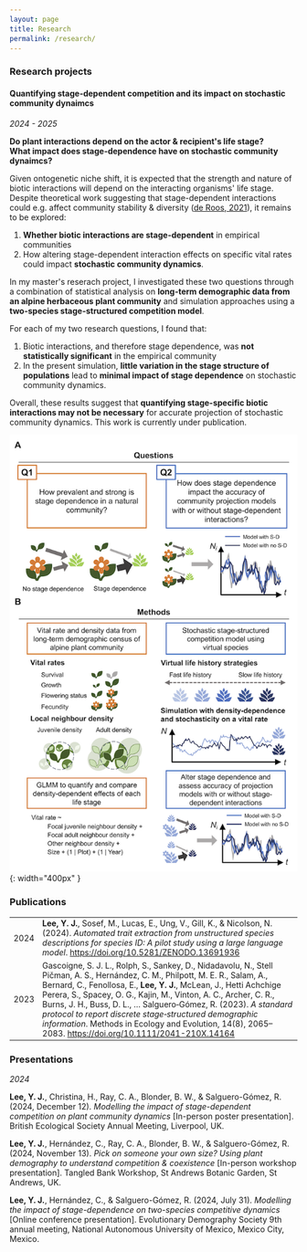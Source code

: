 ```yaml
---
layout: page
title: Research
permalink: /research/
---
```


### Research projects

#### Quantifying stage-dependent competition and its impact on stochastic community dynaimcs

*2024 - 2025*

**Do plant interactions depend on the actor & recipient's life stage?**<br>
**What impact does stage-dependence have on stochastic community dynaimcs?**

Given ontogenetic niche shift, it is expected that the strength and nature of biotic interactions will depend on the interacting organisms' life stage. Despite theoretical work suggesting that stage-dependent interactions could e.g. affect community stability & diversity ([de Roos, 2021](https://doi.org/10.1073/pnas.2023709118)), it remains to be explored:

1. **Whether biotic interactions are stage-dependent** in empirical communities
2. How altering stage-dependent interaction effects on specific vital rates could impact **stochastic community dynamics**.

In my master's reserach project, I investigated these two questions through a combination of statistical analysis on **long-term demographic data from an alpine herbaceous plant community** and simulation approaches using a **two-species stage-structured competition model**.

For each of my two research questions, I found that:

1. Biotic interactions, and therefore stage dependence, was **not statistically significant** in the empirical community
2. In the present simulation, **little variation in the stage structure of populations** lead to **minimal impact of stage dependence** on stochastic community dynamics.

Overall, these results suggest that **quantifying stage-specific biotic interactions may not be necessary** for accurate projection of stochastic community dynamics. This work is currently under publication.

![Conceptual diagram of master's research](/assets/images/research/masters_roadmap.png){: width="400px" }

### Publications

<table class="works">
    <tr>
        <td class="yr">
            2024
        </td>
        <td>
            <strong>Lee, Y. J.</strong>, Sosef, M., Lucas, E., Ung, V., Gill, K., & Nicolson, N. (2024). <i>Automated trait extraction from unstructured species descriptions for species ID: A pilot study using a large language model</i>. <a href="https://doi.org/10.5281/ZENODO.13691936">https://doi.org/10.5281/ZENODO.13691936</a>
        </td>
    </tr>
    <tr>
        <td class="yr">
            2023
        </td>
        <td>
            Gascoigne, S. J. L., Rolph, S., Sankey, D., Nidadavolu, N., Stell Pičman, A. S., Hernández, C. M., Philpott, M. E. R., Salam, A., Bernard, C., Fenollosa, E., <strong>Lee, Y. J.</strong>, McLean, J., Hetti Achchige Perera, S., Spacey, O. G., Kajin, M., Vinton, A. C., Archer, C. R., Burns, J. H., Buss, D. L., … Salguero‐Gómez, R. (2023). <i>A standard protocol to report discrete stage‐structured demographic information</i>. Methods in Ecology and Evolution, 14(8), 2065–2083. <a href="https://doi.org/10.1111/2041-210X.14164">https://doi.org/10.1111/2041-210X.14164</a>
        </td>
    </tr>
</table>

### Presentations

*2024*

**Lee, Y. J.**, Christina, H., Ray, C. A., Blonder, B. W., & Salguero-Gómez, R. (2024, December 12). *Modelling the impact of stage-dependent competition on plant community dynamics* [In-person poster presentation]. British Ecological Society Annual Meeting, Liverpool, UK.

**Lee, Y. J.**, Hernández, C., Ray, C. A., Blonder, B. W., & Salguero-Gómez, R. (2024, November 13). *Pick on someone your own size? Using plant demography to understand competition & coexistence* [In-person workshop presentation]. Tangled Bank Workshop, St Andrews Botanic Garden, St Andrews, UK.

**Lee, Y. J.**, Hernández, C., & Salguero-Gómez, R. (2024, July 31). *Modelling the impact of stage-dependence on two-species competitive dynamics* [Online conference presentation]. Evolutionary Demography Society 9th annual meeting, National Autonomous University of Mexico, Mexico City, Mexico.